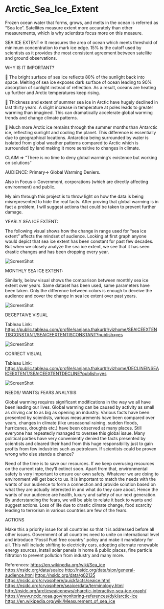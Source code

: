 # Arctic_Sea_Ice_Extent

Frozen ocean water that forms, grows, and melts in the ocean is referred as “Sea Ice”. 
Satellites measure extent more accurately than other measurements, which is why scientists focus more on this measure.

SEA ICE EXTENT=> It measures the area of ocean which meets threshold of minimum concentration to mark ice edge. 15% is the cutoff used by scientists as it provides the most consistent agreement between satellite and ground observations.

WHY IS IT IMPORTANT?

	The bright surface of sea ice reflects 80% of the sunlight back into space. Melting of sea ice exposes dark surface of ocean leading to 90% absorption of sunlight instead of reflection. As a result, oceans are heating up further and Arctic temperatures keep rising.

	Thickness and extent of summer sea ice in Arctic have hugely declined in last thirty years. A slight increase in temperature at poles leads to greater warming than imagined. This can dramatically accelerate global warming trends and change climate patterns.

	Much more Arctic ice remains through the summer months than Antarctic ice, reflecting sunlight and cooling the planet. This difference is essentially due to geographical locations. Antarctica being surrounded by water is isolated from global weather patterns compared to Arctic which is surrounded by land making it more sensitive to changes in climate.

CLAIM => “There is no time to deny global warming’s existence but working on solutions”

AUDIENCE: Primary-> Global Warming Deniers.

Also in Focus-> Government, corporations (which are directly affecting environment) and public.

My aim through this project is to throw light on how the data is being misrepresented to hide the real facts. After proving that global warming is in fact a problem, I will suggest actions that could be taken to prevent further damage.

YEARLY SEA ICE EXTENT:

The following visual shows how the change in range used for “sea ice extent” affects the mindset of audience.
Looking at first graph anyone would depict that sea ice extent has been constant for past few decades. But when we closely analyze the sea ice extent, we see that it has seen drastic changes and has been dropping every year.

![ScreenShot](https://user-images.githubusercontent.com/32226479/32976843-e7173db2-cbd4-11e7-995e-b67f6e4a2d87.png)

MONTHLY SEA ICE EXTENT:

Similarly, below visual shows the comparison between monthly sea ice extent over years. Same dataset has been used, same parameters have been taken. Only the difference between colors is enough to deceive the audience and cover the change in sea ice extent over past years.

![ScreenShot](https://user-images.githubusercontent.com/32226479/32976851-14a778aa-cbd5-11e7-9760-671774fadae4.png)

DECEPTAIVE VISUAL

Tableau Link: https://public.tableau.com/profile/sanjana.thakur#!/vizhome/SEAICEEXTENTISCONSTANT/SEAICEEXTENTISCONSTANT?publish=yes

![ScreenShot](https://user-images.githubusercontent.com/32226479/32976854-339f2c6c-cbd5-11e7-97f0-460496bc7074.png)


CORRECT VISUAL

Tableau Link: https://public.tableau.com/profile/sanjana.thakur#!/vizhome/DECLINEINSEAICEEXTENT/SEAICEEXTENTDECLINE?publish=yes

![ScreenShot](https://user-images.githubusercontent.com/32226479/32976860-4f0e92ee-cbd5-11e7-9481-89fa87c1c541.png)

NEEDS/ WANTS/ FEARS ANALYSIS

Global warming requires significant modifications in the way we all have been leading our lives. Global warming can be caused by activity as small as driving car to as big as opening an industry. 
Various facts have been presented by scientists, various measurements have been compared over years, changes in climate (like unseasonal raining, sudden floods, hurricanes, droughts etc.) have been observed at many places. Still everyone has repeatedly managed to oversee this global issue. Many political parties have very conveniently denied the facts presented by scientists and cleared their hand from this huge responsibility just to gain profits from few industries such as petroleum. If scientists could be proven wrong who else stands a chance?

Need of the time is to save our resources. If we keep overusing resources on the current rate, they’ll extinct soon. Apart from that, environmental safety is very important to ensure our own safety. Whatever we are doing to environment will get back to us.
It is important to match the needs with the wants of our audience to form a connection and provide solution based on what they are actually interested in and what do they care about. Hence the wants of our audience are health, luxury and safety of our next generation. 
By understanding the fears, we will be able to relate it back to wants and suggest actions. Loss of life due to drastic climate change, food scarcity leading to terrorism in various countries are few of the fears.

ACTIONS

Make this a priority issue for all countries so that it is addressed before all other issues. Government of all countries need to unite on international level and introduce “Fossil Fuel free country” policy and make it mandatory for all. This will include shifting to electricity cars, adopting alternate renewable energy sources, install solar panels in home & public places, fine particle filtration to prevent pollution from industry and many more.

References: 
https://en.wikipedia.org/wiki/Sea_ice
https://nsidc.org/data/seaice
http://nsidc.org/data/sipn/general-audience.html
https://nsidc.org/data/g02135
https://nsidc.org/cryosphere/quickfacts/seaice.html
https://nsidc.org/cryosphere/seaice/data/terminology.html
http://nsidc.org/arcticseaicenews/charctic-interactive-sea-ice-graph/
https://www.ncdc.noaa.gov/monitoring-references/dyk/arctic-ice
https://en.wikipedia.org/wiki/Measurement_of_sea_ice

